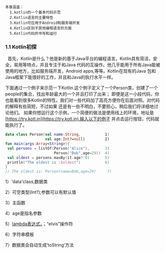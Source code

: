 ```
本章涵盖：
  1.kotlin的一个基本代码示范
  2.Kotlin语言的主要特性
  3.Kotlin可应用于Android和服务端开发
  4.Kotlin区别于其他编程语言的方面
  5.Kotlin代码的书写和运行
 ```
 ### 1.1 Kotlin初探
 
   首先，Kotlin是什么？他是新的基于Java平台的编程语言。Kotlin具有简洁，安全，易用等特点，并且专注于和Java
 代码的互操作。他几乎能用于所有Java能被使用的地方，比如服务端开发，Android apps,等等。Kotlin在现有的Java
 包和Java框架下能很好的工作，并且和Java的执行水平一样。
 
 下面通过一个例子来示范一下Kotlin.这个例子定义了一个Person类，创建了一个people的集合，找出年龄最大的一个并且打印了出来；
 即便是这一小段代码，你也能看到很多Kotlin的特性。我们对一些代码加了高亮方便你在后面对照。对代码的解释有些简短，不过如果
 还是有一些不明白，不要担心，稍后我们将详细地讨论他们。
 如果你想运行这个示例，一个简便的做法是使用线上的环境，地址是[https://try.kotl.in](https://try.kotl.in).输入以下的例子
 并点击运行按钮，代码就能执行了。
 
 ```kotlin
 data class Person(val name:String,           1)
                   val age:Int?=null)         2)
fun main(args:Array<String>){
  val persons = listOf(Person("Alice"),       3)
                       Person("Bob",age=29))  4)
  val oldest = persons.maxBy(it.age?:0)       5)
  println("The oldest is :$oldest")           6)
}
// The oldest is: Person(name=Bob,age=29)     7)
 ```
 1）'data'class,数据类
 
 2）可空类型(Int?);参数可以有默认值
 
 3）主函数
 
 4）age是指名参数
 
 5）[lambda表达式，][1]；“elvis”操作符
 
 6）字符串模板
 
 7）数据类会自动生成‘toString’方法
 
[1]: it是约定的迭代变量名，也可以用其他的名字.
